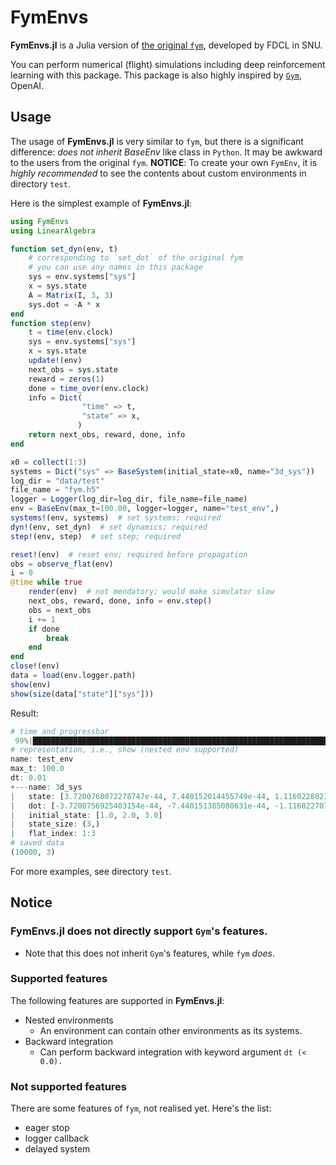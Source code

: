 # FymEnvs
**FymEnvs.jl** is a Julia version of [the original `fym`](https://github.com/fdcl-nrf/fym),
developed by FDCL in SNU.

You can perform numerical (flight) simulations including deep reinforcement learning with this package.
This package is also highly inspired by [`Gym`](https://gym.openai.com/), OpenAI.

## Usage
The usage of **FymEnvs.jl** is very similar to `fym`,
but there is a significant difference: *does not inherit BaseEnv* like class in `Python`.
It may be awkward to the users from the original `fym`.
**NOTICE**: To create your own `FymEnv`,
it is *highly recommended* to see
the contents about custom environments in directory `test`.

Here is the simplest example of **FymEnvs.jl**:

```julia
using FymEnvs
using LinearAlgebra

function set_dyn(env, t)
    # corresponding to `set_dot` of the original fym
    # you can use any names in this package
    sys = env.systems["sys"]
    x = sys.state
    A = Matrix(I, 3, 3)
    sys.dot = -A * x
end
function step(env)
    t = time(env.clock)
    sys = env.systems["sys"]
    x = sys.state
    update!(env)
    next_obs = sys.state
    reward = zeros(1)
    done = time_over(env.clock)
    info = Dict(
                "time" => t,
                "state" => x,
               )
    return next_obs, reward, done, info
end

x0 = collect(1:3)
systems = Dict("sys" => BaseSystem(initial_state=x0, name="3d_sys"))
log_dir = "data/test"
file_name = "fym.h5"
logger = Logger(log_dir=log_dir, file_name=file_name)
env = BaseEnv(max_t=100.00, logger=logger, name="test_env",)
systems!(env, systems)  # set systems; required
dyn!(env, set_dyn)  # set dynamics; required
step!(env, step)  # set step; required

reset!(env)  # reset env; required before propagation
obs = observe_flat(env)
i = 0
@time while true
    render(env)  # not mendatory; would make simulator slow
    next_obs, reward, done, info = env.step()
    obs = next_obs
    i += 1
    if done
        break
    end
end
close!(env)
data = load(env.logger.path)
show(env)
show(size(data["state"]["sys"]))
```

Result:

```julia
# time and progressbar
 99%|████████████████████████████████████████████████████████████████████████████████████▏|  ETA: 0:00:00  3.513103 seconds (11.45 M allocations: 621.034 MiB, 3.28% gc time)
# representation, i.e., show (nested env supported)
name: test_env
max_t: 100.0
dt: 0.01
+---name: 3d_sys
|   state: [3.7200760072278747e-44, 7.440152014455749e-44, 1.1160228021683672e-43]
|   dot: [-3.7200756925403154e-44, -7.440151385080631e-44, -1.1160227077620995e-43]
|   initial_state: [1.0, 2.0, 3.0]
|   state_size: (3,)
|   flat_index: 1:3
# saved data
(10000, 3)
```

For more examples, see directory `test`.

## Notice
### **FymEnvs.jl** does not directly support `Gym`'s features.
- Note that this does not inherit `Gym`'s features, while `fym` *does*.
### Supported features
The following features are supported in **FymEnvs.jl**:
- Nested environments
    - An environment can contain other environments as its systems.
- Backward integration
    - Can perform backward integration with keyword argument `dt (< 0.0).`

### Not supported features
There are some features of `fym`, not realised yet. Here's the list:
- eager stop
- logger callback
- delayed system

